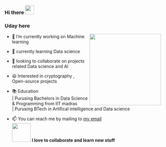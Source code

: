 ### Hi there <img src="https://github.com/TheDudeThatCode/TheDudeThatCode/blob/master/Assets/Hi.gif" width="29px">
### Uday here
<img align='right' src="https://media.giphy.com/media/M9gbBd9nbDrOTu1Mqx/giphy.gif" width="230">






- 🔭 I’m currently working on Machine learning
- 🌱 currently learning Data science
- 👯 looking to collaborate on projects related Data science and AI
- 😃 Interested in cryptography , Open-source projects
- 📚 Education\
     |  Purusing Bachelors in Data Science & Programming from IIT madras\
     |  Purusing BTech in Artifical intelligence and Data science

- 📫 You can reach me by mailing to [my email](21f1003798@student.onlinedegree.iitm.ac.in)\
<img src="https://media.giphy.com/media/LnQjpWaON8nhr21vNW/giphy.gif" width="60"> **I love to collaborate and learn new stuff**


